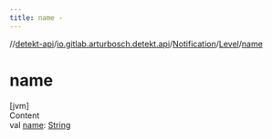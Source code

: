 ```yaml
---
title: name -
---
```

//[detekt-api](../../../index.md)/[io.gitlab.arturbosch.detekt.api](../../index.md)/[Notification](../index.md)/[Level](index.md)/[name](name.md)



# name  
[jvm]  
Content  
val [name](name.md): [String](https://kotlinlang.org/api/latest/jvm/stdlib/kotlin/-string/index.html)  



